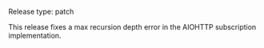Release type: patch

This release fixes a max recursion depth error in the AIOHTTP subscription
implementation.
